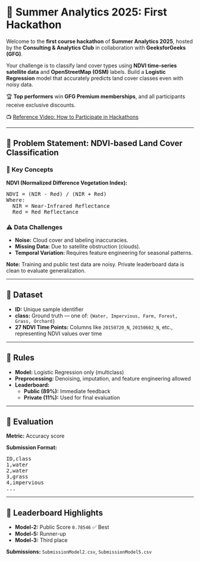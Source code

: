 <h1>🌿 Summer Analytics 2025: First Hackathon</h1>

<p>
  Welcome to the <strong>first course hackathon</strong> of <strong>Summer Analytics 2025</strong>,
  hosted by the <strong>Consulting & Analytics Club</strong> in collaboration with <strong>GeeksforGeeks (GFG)</strong>.
</p>

<p>
  Your challenge is to classify land cover types using <strong>NDVI time-series satellite data</strong> and <strong>OpenStreetMap (OSM)</strong> labels.
  Build a <strong>Logistic Regression</strong> model that accurately predicts land cover classes even with noisy data.
</p>

<p>
  🏆 <strong>Top performers</strong> win <strong>GFG Premium memberships</strong>, and all participants receive exclusive discounts.
</p>

<p>
  📺 <a href="https://www.youtube.com/watch?v=4BOtr1PZ2D8" target="_blank">Reference Video: How to Participate in Hackathons</a>
</p>

<hr/>

<h2>📝 Problem Statement: NDVI-based Land Cover Classification</h2>

<h3>📌 Key Concepts</h3>

<p><strong>NDVI (Normalized Difference Vegetation Index):</strong></p>

<pre>
NDVI = (NIR - Red) / (NIR + Red)
Where:
  NIR = Near-Infrared Reflectance
  Red = Red Reflectance
</pre>

<h3>⚠️ Data Challenges</h3>

<ul>
  <li><strong>Noise:</strong> Cloud cover and labeling inaccuracies.</li>
  <li><strong>Missing Data:</strong> Due to satellite obstruction (clouds).</li>
  <li><strong>Temporal Variation:</strong> Requires feature engineering for seasonal patterns.</li>
</ul>

<p><strong>Note:</strong> Training and public test data are noisy. Private leaderboard data is clean to evaluate generalization.</p>

<hr/>

<h2>📂 Dataset</h2>

<ul>
  <li><strong>ID:</strong> Unique sample identifier</li>
  <li><strong>class:</strong> Ground truth — one of:
    <code>{Water, Impervious, Farm, Forest, Grass, Orchard}</code>
  </li>
  <li><strong>27 NDVI Time Points:</strong> Columns like <code>20150720_N</code>, <code>20150602_N</code>, etc., representing NDVI values over time</li>
</ul>

<hr/>

<h2>📜 Rules</h2>

<ul>
  <li><strong>Model:</strong> Logistic Regression only (multiclass)</li>
  <li><strong>Preprocessing:</strong> Denoising, imputation, and feature engineering allowed</li>
  <li><strong>Leaderboard:</strong>
    <ul>
      <li><strong>Public (89%):</strong> Immediate feedback</li>
      <li><strong>Private (11%):</strong> Used for final evaluation</li>
    </ul>
  </li>
</ul>

<hr/>

<h2>🧮 Evaluation</h2>

<p><strong>Metric:</strong> Accuracy score</p>
<p><strong>Submission Format:</strong></p>

<pre>
ID,class
1,water
2,water
3,grass
4,impervious
...
</pre>

<hr/>

<h2>🏅 Leaderboard Highlights</h2>

<ul>
  <li><strong>Model-2:</strong> Public Score <code>0.78546</code> ✅ Best</li>
  <li><strong>Model-5:</strong> Runner-up</li>
  <li><strong>Model-3:</strong> Third place</li>
</ul>

<p><strong>Submissions:</strong> <code>SubmissionModel2.csv</code>, <code>SubmissionModel5.csv</code></p>
